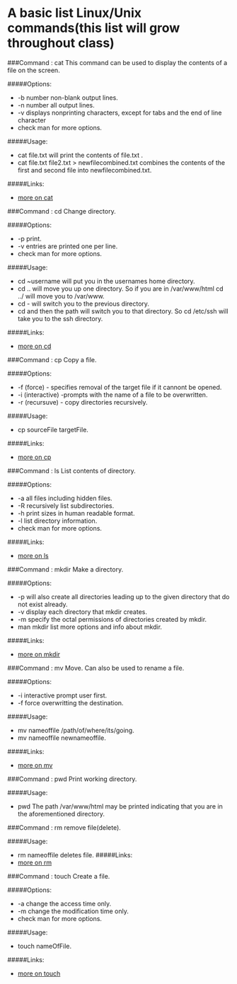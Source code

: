 A basic list Linux/Unix commands(this list will grow throughout class)
====

###Command : cat
 This command can be used to display the contents of a file on the screen.

#####Options:
* -b number non-blank output lines.
* -n number all output lines.
* -v displays nonprinting characters, except for tabs and the end of line character
* check man for more options.

#####Usage:

* cat file.txt will print the contents of file.txt .
* cat file.txt file2.txt > newfilecombined.txt combines the contents of the first and second file into newfilecombined.txt.

#####Links:
* [more on cat](https://en.wikipedia.org/wiki/Cat_%28Unix%29)

###Command : cd
Change directory.

#####Options:
* -p print.
* -v entries are printed one per line.
* check man for more options.

#####Usage:
* cd ~username will put you in the usernames home directory.
* cd .. will move you up one directory. So if you are in /var/www/html cd ../ will move you to /var/www.
* cd - will switch you to the previous directory.
* cd and then the path will switch you to that directory. So cd /etc/ssh will take you to the ssh directory.

#####Links:
* [more on cd](https://kb.iu.edu/d/afsk#cd)

###Command : cp
Copy a file.  

#####Options:
* -f (force) - specifies removal of the target file if it cannont be opened.
* -i (interactive) -prompts with the name of a file to be overwritten.
* -r (recursuve) - copy directories recursively.

#####Usage:
* cp sourceFile targetFile.
 
#####Links:
* [more on cp](http://www.tecmint.com/15-basic-ls-command-examples-in-linux/)


###Command : ls
List contents of directory.

#####Options:
* -a all files including hidden files.
* -R recursively list subdirectories.
* -h print sizes in human readable format.
* -l list directory information. 
* check man for more options.

#####Links:
* [more on ls](http://www.tecmint.com/15-basic-ls-command-examples-in-linux/)

###Command : mkdir
Make a directory.

#####Options:
* -p will also create all directories leading up to the given directory that do not exist already.
* -v display each directory that mkdir creates.
* -m specify the octal permissions of directories created by mkdir.
* man mkdir list more options and info about mkdir.

#####Links:
* [more on mkdir](http://www.basicconfig.com/linux/mkdir)

###Command : mv
Move. Can also be used to rename a file.

#####Options:
* -i interactive prompt user first.
* -f force overwritting the destination.

#####Usage:
* mv nameoffile /path/of/where/its/going.
* mv nameoffile newnameoffile.

#####Links:
* [more on mv](http://www.ee.surrey.ac.uk/Teaching/Unix/unix2.html)

###Command : pwd
Print working directory.

#####Usage:
* pwd   The path /var/www/html may be printed indicating that you are in the aforementioned directory.

###Command : rm
remove file(delete).

#####Usage:
* rm nameoffile deletes file.
#####Links:
* [more on rm](http://www.ee.surrey.ac.uk/Teaching/Unix/unix2.html)

###Command : touch
Create a file.

#####Options:
* -a change the access time only.
* -m change the modification time only.
* check man for more options.

#####Usage:
* touch nameOfFile.

#####Links:
* [more on touch](http://www.linfo.org/touch.html)





